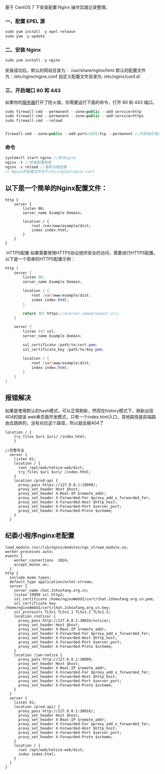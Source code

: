 
基于 CentOS 7 下安装配置 Nginx 操作实践记录整理。
### 一、配置 EPEL 源

```javascript
sudo yum install -y epel-release
sudo yum -y update
```

### 二、安装 Nginx

```javascript
sudo yum install -y nginx
```

安装成功后，默认的网站目录为： /usr/share/nginx/html
默认的配置文件为：/etc/nginx/nginx.conf
自定义配置文件目录为: /etc/nginx/conf.d/

### 三、开启端口 80 和 443
如果你的[服务器](https://cloud.tencent.com/act/pro/promotion-cvm?from_column=20065&from=20065)打开了防火墙，你需要运行下面的命令，打开 80 和 443 端口。
```javascript
sudo firewall-cmd --permanent --zone=public --add-service=http
sudo firewall-cmd --permanent --zone=public --add-service=https
sudo firewall-cmd --reload


firewall-cmd --zone=public --add-port=1935/tcp --permanent //开启指定端口
```

### 命令
```java
systemctl start nginx //启动nginx
nginx -t //检查配置报错
nginx -s reload //重新加载配置
// Nginx的配置文件位于/etc/nginx/nginx.conf
```

## 以下是一个简单的Nginx配置文件：

```text
http {
    server {
        listen 80;
        server_name Example Domain;

        location / {
            root /var/www/example/dist;
            index index.html;
        }
    }
}
```

 HTTPS配置
如果需要使用HTTPS协议提供安全的访问，需要进行HTTPS配置。以下是一个简单的HTTPS配置示例：

```java
http {
    server {
        listen 80;
        server_name Example Domain;

        location / {
            root /var/www/example/dist;
            index index.html;
        }

        return 301 https://$server_name$request_uri;
    }

    server {
        listen 443 ssl;
        server_name Example Domain;

        ssl_certificate /path/to/cert.pem;
        ssl_certificate_key /path/to/key.pem;

        location / {
            root /var/www/example/dist;
            index index.html;
        }
    }
}
```
## 报错解决
如果是使用默认的hash模式，可以正常刷新，然而在history模式下，刷新出现404的错误
web单页面开发模式，只有一个index.html入口，其他路径是前端路由去跳转的，没有对应这个路径，所以就会报404了
```
location / {
    try_files $uri $uri/ /index.html;
    }
```

```
//完整写法
  server {
    listen 81;
    location / {
      root /opt/web/notice-web/dist;
      try_files $uri $uri/ /index.html;
    }
    location /prod-api {
      proxy_pass https://127.0.0.1:19999/;
      proxy_set_header Host $host;
      proxy_set_header X-Real-IP $remote_addr;
      proxy_set_header X-Forwarded-For $proxy_add_x_forwarded_for;
      proxy_set_header X-Forwarded-Host $http_host;
      proxy_set_header X-Forwarded-Port $server_port;
      proxy_set_header X-Forwarded-Proto $scheme;
    }
  }
```


## 纪委小程序nginx老配置
```
load_module /usr/lib/nginx/modules/ngx_stream_module.so;
worker_processes auto;
events {
    worker_connections  1024;
    accept_mutex on;
  }
http {
  include mime.types;
  default_type application/octet-stream;
  server {
    server_name chat.2shoufang.org.cn;
    listen 19999 ssl http2;
    ssl_certificate /home/nginxWebUI/cert/chat.2shoufang.org.cn.pem;
    ssl_certificate_key /home/nginxWebUI/cert/chat.2shoufang.org.cn.key;
    ssl_protocols TLSv1 TLSv1.1 TLSv1.2 TLSv1.3;
    location /notice/ {
      proxy_pass http://127.0.0.1:30016/notice/;
      proxy_set_header Host $host;
      proxy_set_header X-Real-IP $remote_addr;
      proxy_set_header X-Forwarded-For $proxy_add_x_forwarded_for;
      proxy_set_header X-Forwarded-Host $http_host;
      proxy_set_header X-Forwarded-Port $server_port;
      proxy_set_header X-Forwarded-Proto $scheme;
    }
    location /jwn-notice {
      proxy_pass http://127.0.0.1:30009;
      proxy_set_header Host $host;
      proxy_set_header X-Real-IP $remote_addr;
      proxy_set_header X-Forwarded-For $proxy_add_x_forwarded_for;
      proxy_set_header X-Forwarded-Host $http_host;
      proxy_set_header X-Forwarded-Port $server_port;
      proxy_set_header X-Forwarded-Proto $scheme;
    }
  }
  server {
    listen 81;
    location /prod-api/ {
      proxy_pass http://127.0.0.1:30016/;
      proxy_set_header Host $host;
      proxy_set_header X-Real-IP $remote_addr;
      proxy_set_header X-Forwarded-For $proxy_add_x_forwarded_for;
      proxy_set_header X-Forwarded-Host $http_host;
      proxy_set_header X-Forwarded-Port $server_port;
      proxy_set_header X-Forwarded-Proto $scheme;
    }
    location / {
      root /opt/web/notice-web/dist;
      index index.html;
    }
  }
}

```